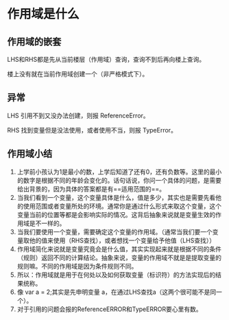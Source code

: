 # 作用域是什么

## 作用域的嵌套

LHS和RHS都是先从当前楼层（作用域）查询，查询不到后再向楼上查询。

楼上没有就在当前作用域创建一个（非严格模式下）。

## 异常

LHS 引用不到又没办法创建，则报 ReferenceError。

RHS 找到变量但是没法使用，或者使用不当，则报 TypeError。

## 作用域小结

1. 上学前小孩认为1是最小的数，上学后知道了还有0，还有负数等。这里的最小的数字是根据不同的年龄会变化的。话句话说，你问一个具体的问题，是需要给出背景的，因为具体的答案都是有==适用范围的==。
2. 当我们看到一个变量，这个变量具体是什么，值是多少，其实也是需要先看他的使用范围或者变量所处的环境。通常你是通过什么形式来取这个变量，这个变量当前的位置等都是会影响实际的情况。这背后抽象来说就是变量生效的作用域是不一样的。
3. 当我们要使用一个变量，需要确定这个变量的作用域。（通常当我们要一个变量取他的值来使用（RHS查找），或者想找一个变量给予他值（LHS查找））
4. 作用域简化来说就是变量究竟会是什么值，其实实现起来就是根据不同的条件（规则）返回不同的计算结论。抽象来说，变量的作用域不就是是提取变量的规则嘛。不同的作用域是因为条件规则不同。
5. 所以：作用域就是用于在何处以及如何获取变量（标识符）的方法实现后的结果统称。
6. 像 var a = 2;其实是先申明变量 a，在通过LHS查找a（这两个很可能不是同一个）。
7. 对于引用的问题会报的ReferenceERROR和TypeERROR要心里有数。